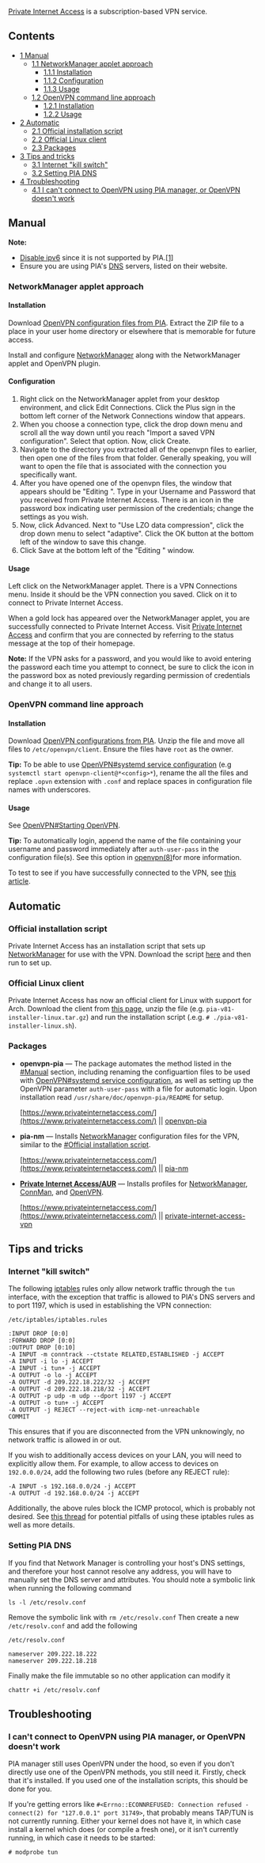 [Private Internet Access](https://www.privateinternetaccess.com/) is a subscription-based VPN service.

## Contents

*   [1 Manual](#Manual)
    *   [1.1 NetworkManager applet approach](#NetworkManager_applet_approach)
        *   [1.1.1 Installation](#Installation)
        *   [1.1.2 Configuration](#Configuration)
        *   [1.1.3 Usage](#Usage)
    *   [1.2 OpenVPN command line approach](#OpenVPN_command_line_approach)
        *   [1.2.1 Installation](#Installation_2)
        *   [1.2.2 Usage](#Usage_2)
*   [2 Automatic](#Automatic)
    *   [2.1 Official installation script](#Official_installation_script)
    *   [2.2 Official Linux client](#Official_Linux_client)
    *   [2.3 Packages](#Packages)
*   [3 Tips and tricks](#Tips_and_tricks)
    *   [3.1 Internet "kill switch"](#Internet_.22kill_switch.22)
    *   [3.2 Setting PIA DNS](#Setting_PIA_DNS)
*   [4 Troubleshooting](#Troubleshooting)
    *   [4.1 I can't connect to OpenVPN using PIA manager, or OpenVPN doesn't work](#I_can.27t_connect_to_OpenVPN_using_PIA_manager.2C_or_OpenVPN_doesn.27t_work)

## Manual

**Note:**

*   [Disable ipv6](/index.php/Disable_ipv6 "Disable ipv6") since it is not supported by PIA.[[1]](https://helpdesk.privateinternetaccess.com/hc/en-us/articles/232324908-Why-Do-You-Block-IPv6-)
*   Ensure you are using PIA's [DNS](/index.php/DNS "DNS") servers, listed on their website.

### NetworkManager applet approach

#### Installation

Download [OpenVPN configuration files from PIA](https://www.privateinternetaccess.com/openvpn/openvpn.zip). Extract the ZIP file to a place in your user home directory or elsewhere that is memorable for future access.

Install and configure [NetworkManager](/index.php/NetworkManager "NetworkManager") along with the NetworkManager applet and OpenVPN plugin.

#### Configuration

1.  Right click on the NetworkManager applet from your desktop environment, and click Edit Connections. Click the Plus sign in the bottom left corner of the Network Connections window that appears.
2.  When you choose a connection type, click the drop down menu and scroll all the way down until you reach "Import a saved VPN configuration". Select that option. Now, click Create.
3.  Navigate to the directory you extracted all of the openvpn files to earlier, then open one of the files from that folder. Generally speaking, you will want to open the file that is associated with the connection you specifically want.
4.  After you have opened one of the openvpn files, the window that appears should be "Editing <connection type>". Type in your Username and Password that you received from Private Internet Access. There is an icon in the password box indicating user permission of the credentials; change the settings as you wish.
5.  Now, click Advanced. Next to "Use LZO data compression", click the drop down menu to select "adaptive". Click the OK button at the bottom left of the window to save this change.
6.  Click Save at the bottom left of the "Editing <connection type>" window.

#### Usage

Left click on the NetworkManager applet. There is a VPN Connections menu. Inside it should be the VPN connection you saved. Click on it to connect to Private Internet Access.

When a gold lock has appeared over the NetworkManager applet, you are successfully connected to Private Internet Access. Visit [Private Internet Access](https://www.privateinternetaccess.com/) and confirm that you are connected by referring to the status message at the top of their homepage.

**Note:** If the VPN asks for a password, and you would like to avoid entering the password each time you attempt to connect, be sure to click the icon in the password box as noted previously regarding permission of credentials and change it to all users.

### OpenVPN command line approach

#### Installation

Download [OpenVPN configurations from PIA](https://www.privateinternetaccess.com/openvpn/openvpn-strong.zip). Unzip the file and move all files to `/etc/openvpn/client`. Ensure the files have `root` as the owner.

**Tip:** To be able to use [OpenVPN#systemd service configuration](/index.php/OpenVPN#systemd_service_configuration "OpenVPN") (e.g `systemctl start openvpn-client@*<config>*`), rename the all the files and replace `.opvn` extension with `.conf` and replace spaces in configuration file names with underscores.

#### Usage

See [OpenVPN#Starting OpenVPN](/index.php/OpenVPN#Starting_OpenVPN "OpenVPN").

**Tip:** To automatically login, append the name of the file containing your username and password immediately after `auth-user-pass` in the configuration file(s). See this option in [openvpn(8)](https://jlk.fjfi.cvut.cz/arch/manpages/man/openvpn.8)for more information.

To test to see if you have successfully connected to the VPN, see [this article](https://helpdesk.privateinternetaccess.com/hc/en-us/articles/231734668-Security-Best-Practices-Part-5-Testing-Your-Security).

## Automatic

### Official installation script

Private Internet Access has an installation script that sets up [NetworkManager](/index.php/NetworkManager "NetworkManager") for use with the VPN. Download the script [here](http://www.privateinternetaccess.com/installer/pia-nm.sh) and then run to set up.

### Official Linux client

Private Internet Access has now an official client for Linux with support for Arch. Download the client from [this page](https://www.privateinternetaccess.com/pages/download), unzip the file (e.g. `pia-v81-installer-linux.tar.gz`) and run the installation script (.e.g. `# ./pia-v81-installer-linux.sh`).

### Packages

*   **openvpn-pia** — The package automates the method listed in the [#Manual](#Manual) section, including renaming the configuartion files to be used with [OpenVPN#systemd service configuration](/index.php/OpenVPN#systemd_service_configuration "OpenVPN"), as well as setting up the OpenVPN parameter `auth-user-pass` with a file for automatic login. Upon installation read `/usr/share/doc/openvpn-pia/README` for setup.

	[https://www.privateinternetaccess.com/](https://www.privateinternetaccess.com/) || [openvpn-pia](https://aur.archlinux.org/packages/openvpn-pia/)

*   **pia-nm** — Installs [NetworkManager](/index.php/NetworkManager "NetworkManager") configuration files for the VPN, similar to the [#Official installation script](#Official_installation_script).

	[https://www.privateinternetaccess.com/](https://www.privateinternetaccess.com/) || [pia-nm](https://aur.archlinux.org/packages/pia-nm/)

*   **[Private Internet Access/AUR](/index.php/Private_Internet_Access/AUR "Private Internet Access/AUR")** — Installs profiles for [NetworkManager](/index.php/NetworkManager "NetworkManager"), [ConnMan](/index.php/ConnMan "ConnMan"), and [OpenVPN](/index.php/OpenVPN "OpenVPN").

	[https://www.privateinternetaccess.com/](https://www.privateinternetaccess.com/) || [private-internet-access-vpn](https://aur.archlinux.org/packages/private-internet-access-vpn/)

## Tips and tricks

### Internet "kill switch"

The following [iptables](/index.php/Iptables "Iptables") rules only allow network traffic through the `tun` interface, with the exception that traffic is allowed to PIA's DNS servers and to port 1197, which is used in establishing the VPN connection:

 `/etc/iptables/iptables.rules` 
```
:INPUT DROP [0:0]
:FORWARD DROP [0:0]
:OUTPUT DROP [0:10]
-A INPUT -m conntrack --ctstate RELATED,ESTABLISHED -j ACCEPT
-A INPUT -i lo -j ACCEPT
-A INPUT -i tun+ -j ACCEPT
-A OUTPUT -o lo -j ACCEPT
-A OUTPUT -d 209.222.18.222/32 -j ACCEPT
-A OUTPUT -d 209.222.18.218/32 -j ACCEPT
-A OUTPUT -p udp -m udp --dport 1197 -j ACCEPT
-A OUTPUT -o tun+ -j ACCEPT
-A OUTPUT -j REJECT --reject-with icmp-net-unreachable
COMMIT
```

This ensures that if you are disconnected from the VPN unknowingly, no network traffic is allowed in or out.

If you wish to additionally access devices on your LAN, you will need to explicitly allow them. For example, to allow access to devices on `192.0.0.0/24`, add the following two rules (before any REJECT rule):

```
-A INPUT -s 192.168.0.0/24 -j ACCEPT
-A OUTPUT -d 192.168.0.0/24 -j ACCEPT

```

Additionally, the above rules block the ICMP protocol, which is probably not desired. See [this thread](https://bbs.archlinux.org/viewtopic.php?id=224655) for potential pitfalls of using these iptables rules as well as more details.

### Setting PIA DNS

If you find that Network Manager is controlling your host's DNS settings, and therefore your host cannot resolve any address, you will have to manually set the DNS server and attributes. You should note a symbolic link when running the following command

```
ls -l /etc/resolv.conf

```

Remove the symbolic link with `rm /etc/resolv.conf` Then create a new `/etc/resolv.conf` and add the following

 `/etc/resolv.conf ` 
```
nameserver 209.222.18.222
nameserver 209.222.18.218
```

Finally make the file immutable so no other application can modify it

```
chattr +i /etc/resolv.conf

```

## Troubleshooting

### I can't connect to OpenVPN using PIA manager, or OpenVPN doesn't work

PIA manager still uses OpenVPN under the hood, so even if you don't directly use one of the OpenVPN methods, you still need it. Firstly, check that it's installed. If you used one of the installation scripts, this should be done for you.

If you're getting errors like `#<Errno::ECONNREFUSED: Connection refused - connect(2) for "127.0.0.1" port 31749>`, that probably means TAP/TUN is not currently running. Either your kernel does not have it, in which case install a kernel which does (or compile a fresh one), or it isn't currently running, in which case it needs to be started:

```
# modprobe tun

```